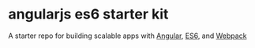 # angularjs es6 starter kit
A starter repo for building scalable apps with [Angular](https://angularjs.org), [ES6](https://git.io/es6features), and [Webpack](http://webpack.github.io/)
